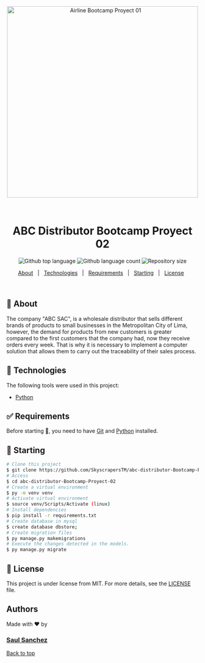 <div align="center" id="top"> 
  <img style="width: 500px" src="https://mafrios.com.br/img/galeria_de_imagens/img_empresa/6.jpg" alt="Airline Bootcamp Proyect 01" />

  &#xa0;
  
</div>

<h1 align="center">ABC Distributor Bootcamp Proyect 02</h1>

<p align="center">
  <img alt="Github top language" src="https://img.shields.io/github/languages/top/koinu1203/airline-bootcamp-proyect-01?color=56BEB8">

  <img alt="Github language count" src="https://img.shields.io/github/languages/count/koinu1203/airline-bootcamp-proyect-01?color=56BEB8">

  <img alt="Repository size" src="https://img.shields.io/github/repo-size/koinu1203/airline-bootcamp-proyect-01?color=56BEB8">

</p>


<!-- Status -->

<!-- <h4 align="center"> 
	🚧  Airline Bootcamp Proyect 01 🚀 Under construction...  🚧
</h4> 
<hr> -->

<p align="center">
  <a href="#dart-about">About</a> &#xa0; | &#xa0; 
  <a href="#rocket-technologies">Technologies</a> &#xa0; | &#xa0;
  <a href="#white_check_mark-requirements">Requirements</a> &#xa0; | &#xa0;
  <a href="#checkered_flag-starting">Starting</a> &#xa0; | &#xa0;
  <a href="#memo-license">License</a> &#xa0;
  <!-- <a href="https://github.com/{{YOUR_GITHUB_USERNAME}}" target="_blank">Author</a> -->
</p>

<br>

## :dart: About ##

 The company "ABC SAC", is a wholesale distributor that sells different brands of products to small businesses in the Metropolitan City of Lima, however, the demand for products from new customers is greater compared to the first customers that the company had, now they receive orders every week. That is why it is necessary to implement a computer solution that allows them to carry out the traceability of their sales process.


## :rocket: Technologies ##

The following tools were used in this project:

- [Python](https://www.python.org/)

## :white_check_mark: Requirements ##

Before starting :checkered_flag:, you need to have [Git](https://git-scm.com) and [Python](https://www.python.org/) installed.

## :checkered_flag: Starting ##

```bash
# Clone this project
$ git clone https://github.com/SkyscrapersTM/abc-distributor-Bootcamp-Proyect-02/
# Access
$ cd abc-distributor-Bootcamp-Proyect-02
# Create a virtual environment
$ py -m venv venv
# Activate virtual environment
$ source venv/Scripts/Activate (linux)
# Install dependencies
$ pip install -r requirements.txt
# Create database in mysql
$ create database dbstore;
# Create migration files
$ py manage.py makemigrations
# Execute the changes detected in the models.
$ py manage.py migrate
```

## :memo: License ##

This project is under license from MIT. For more details, see the [LICENSE](LICENSE.md) file.

## Authors ##
Made with :heart: by 
<h3 aling="center">
  <!-- <a href="https://github.com/koinu1203" target="_blank">Daniel Ortiz</a> -->
  <!-- <span> & </span> -->
  <a href="https://github.com/SkyscrapersTM" target="_blank"> Saul Sanchez</a>
</h3>

<!-- &#xa0; -->

<a href="#top">Back to top</a>
